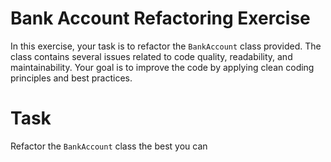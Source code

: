 # Bank Account Refactoring Exercise

In this exercise, your task is to refactor the `BankAccount` class provided. The class contains several issues related to code quality, readability, and maintainability. Your goal is to improve the code by applying clean coding principles and best practices.

# Task
Refactor the `BankAccount` class the best you can
